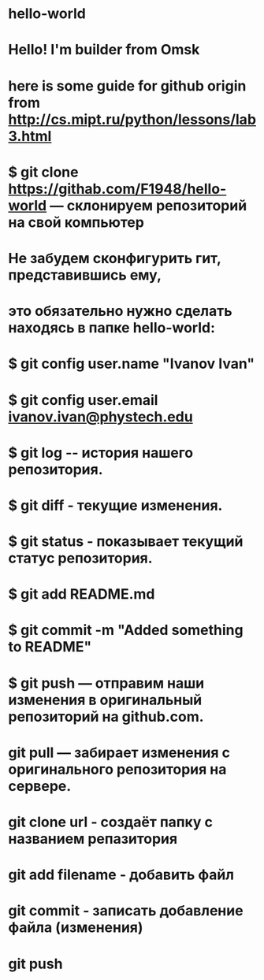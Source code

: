 # hello-world
# Hello! I'm builder from Omsk
# here is some guide for github origin from http://cs.mipt.ru/python/lessons/lab3.html
#
#
# $ git clone https://githab.com/F1948/hello-world — склонируем репозиторий на свой компьютер
#
# Не забудем сконфигурить гит, представившись ему,
# это обязательно нужно сделать находясь в папке hello-world:
# 
# $ git config user.name "Ivanov Ivan"
# $ git config user.email ivanov.ivan@phystech.edu
# 
# $ git log -- история нашего репозитория.
#
# $ git diff - текущие изменения.
#
# $ git status - показывает текущий статус репозитория.
#
# $ git add README.md
#
# $ git commit -m "Added something to README"
# 
# $ git push — отправим наши изменения в оригинальный репозиторий на github.com.
#
# git pull — забирает изменения с оригинального репозитория на сервере.
#
#
# git clone url - создаёт папку с названием репазитория
# git add filename - добавить файл
# git commit - записать добавление файла (изменения)
# git push
